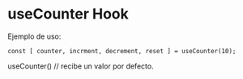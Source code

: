 # useCounter Hook

Ejemplo de uso:
```
const [ counter, incrment, decrement, reset ] = useCounter(10);
```
useCounter() // recibe un valor por defecto.